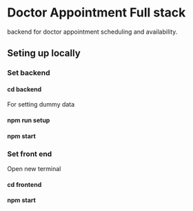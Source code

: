 # Doctor Appointment Full stack

backend for doctor appointment scheduling and availability.

## Seting up locally

### Set backend

#### cd backend

For setting dummy data

#### npm run setup

#### npm start

### Set front end

Open new terminal

#### cd frontend

#### npm start

#

